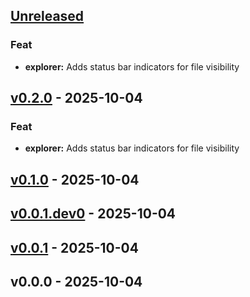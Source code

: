 <a name="unreleased"></a>
## [Unreleased]

### Feat
- **explorer:** Adds status bar indicators for file visibility


<a name="v0.2.0"></a>
## [v0.2.0] - 2025-10-04
### Feat
- **explorer:** Adds status bar indicators for file visibility


<a name="v0.1.0"></a>
## [v0.1.0] - 2025-10-04

<a name="v0.0.1.dev0"></a>
## [v0.0.1.dev0] - 2025-10-04

<a name="v0.0.1"></a>
## [v0.0.1] - 2025-10-04

<a name="v0.0.0"></a>
## v0.0.0 - 2025-10-04

[Unreleased]: https://github.com/amburgao/explorer-utils/compare/v0.2.0...HEAD
[v0.2.0]: https://github.com/amburgao/explorer-utils/compare/v0.1.0...v0.2.0
[v0.1.0]: https://github.com/amburgao/explorer-utils/compare/v0.0.1.dev0...v0.1.0
[v0.0.1.dev0]: https://github.com/amburgao/explorer-utils/compare/v0.0.1...v0.0.1.dev0
[v0.0.1]: https://github.com/amburgao/explorer-utils/compare/v0.0.0...v0.0.1
